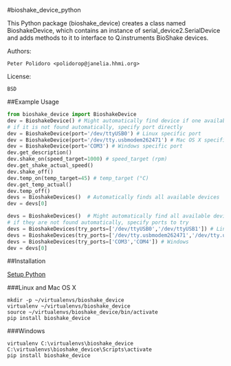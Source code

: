 #bioshake_device_python

This Python package (bioshake\_device) creates a class named
BioshakeDevice, which contains an instance of
serial\_device2.SerialDevice and adds methods to it to interface to
Q.instruments BioShake devices.

Authors:

    Peter Polidoro <polidorop@janelia.hhmi.org>

License:

    BSD

##Example Usage


```python
from bioshake_device import BioshakeDevice
dev = BioshakeDevice() # Might automatically find device if one available
# if it is not found automatically, specify port directly
dev = BioshakeDevice(port='/dev/ttyUSB0') # Linux specific port
dev = BioshakeDevice(port='/dev/tty.usbmodem262471') # Mac OS X specific port
dev = BioshakeDevice(port='COM3') # Windows specific port
dev.get_description()
dev.shake_on(speed_target=1000) # speed_target (rpm)
dev.get_shake_actual_speed()
dev.shake_off()
dev.temp_on(temp_target=45) # temp_target (°C)
dev.get_temp_actual()
dev.temp_off()
devs = BioshakeDevices()  # Automatically finds all available devices
dev = devs[0]
```

```python
devs = BioshakeDevices()  # Might automatically find all available devices
# if they are not found automatically, specify ports to try
devs = BioshakeDevices(try_ports=['/dev/ttyUSB0','/dev/ttyUSB1']) # Linux
devs = BioshakeDevices(try_ports=['/dev/tty.usbmodem262471','/dev/tty.usbmodem262472']) # Mac OS X
devs = BioshakeDevices(try_ports=['COM3','COM4']) # Windows
dev = devs[0]
```

##Installation

[Setup Python](https://github.com/janelia-pypi/python_setup)

###Linux and Mac OS X

```shell
mkdir -p ~/virtualenvs/bioshake_device
virtualenv ~/virtualenvs/bioshake_device
source ~/virtualenvs/bioshake_device/bin/activate
pip install bioshake_device
```

###Windows

```shell
virtualenv C:\virtualenvs\bioshake_device
C:\virtualenvs\bioshake_device\Scripts\activate
pip install bioshake_device
```

